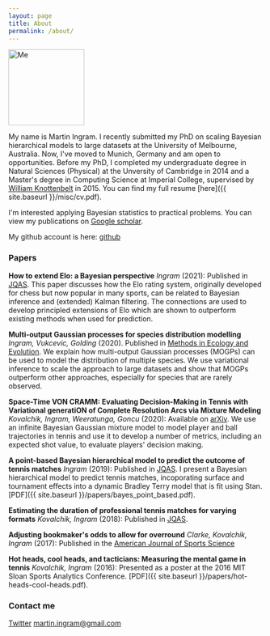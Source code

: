 ```yaml
---
layout: page
title: About
permalink: /about/
---
```


<img src="/images/photo.png" alt="Me" width="150"/>

My name is Martin Ingram. I recently submitted my PhD on scaling Bayesian
hierarchical models to large datasets at the University of Melbourne,
Australia. Now, I've moved to Munich, Germany and am open to
opportunities. Before my PhD, I completed my undergraduate degree in Natural
Sciences (Physical) at the Unversity of Cambridge in 2014 and a Master's degree
in Computing Science at Imperial College, supervised by [William
Knottenbelt](https://www.imperial.ac.uk/people/w.knottenbelt) in 2015. You can
find my full resume [here]({{ site.baseurl }}/misc/cv.pdf).

I'm interested applying Bayesian statistics to practical problems. You can view
my publications on [Google
scholar](https://scholar.google.com/citations?user=AZ-A7AEAAAAJ&hl=en).

My github account is here: [github](https://github.com/martiningram)


### Papers

**How to extend Elo: a Bayesian perspective** _Ingram_ (2021): Published in
[JQAS](https://www.degruyter.com/view/journals/jqas/ahead-of-print/article-10.1515-jqas-2020-0066/article-10.1515-jqas-2020-0066.xml). This
paper discusses how the Elo rating system, originally developed for chess but
now popular in many sports, can be related to Bayesian inference and (extended)
Kalman filtering. The connections are used to develop principled extensions of
Elo which are shown to outperform existing methods when used for prediction.

**Multi-output Gaussian processes for species distribution modelling** _Ingram,
Vukcevic, Golding_ (2020). Published in [Methods in Ecology and
Evolution](https://besjournals.onlinelibrary.wiley.com/doi/epdf/10.1111/2041-210X.13496). We
explain how multi-output Gaussian processes (MOGPs) can be used to model the
distribution of multiple species. We use variational inference to scale the
approach to large datasets and show that MOGPs outperform other approaches,
especially for species that are rarely observed.

 **Space-Time VON CRAMM: Evaluating Decision-Making in Tennis with Variational
generatiON of Complete Resolution Arcs via Mixture Modeling** _Kovalchik,
Ingram, Weeratunga, Goncu_ (2020): Available on
[arXiv](https://arxiv.org/abs/2005.12853). We use an infinite Bayesian Gaussian
mixture model to model player and ball trajectories in tennis and use it to
develop a number of metrics, including an expected shot value, to evaluate
players' decision making.

**A point-based Bayesian hierarchical model to predict the outcome of tennis
matches** _Ingram_ (2019): Published in
[JQAS](https://www.degruyter.com/view/journals/jqas/15/4/article-p313.xml). I
present a Bayesian hierarchical model to predict tennis matches, incoporating
surface and tournament effects into a dynamic Bradley Terry model that is fit
using Stan. [PDF]({{ site.baseurl }}/papers/bayes_point_based.pdf).

**Estimating the duration of professional tennis matches for varying formats**
_Kovalchik, Ingram_ (2018): Published in
[JQAS](https://www.degruyter.com/view/journals/jqas/14/1/article-p13.xml).

**Adjusting bookmaker's odds to allow for overround** _Clarke, Kovalchik,
Ingram_ (2017): Published in the [American Journal of Sports
Science](http://www.sciencepublishinggroup.com/journal/paperinfo?journalid=155&doi=10.11648/j.ajss.20170506.12)

**Hot heads, cool heads, and tacticians: Measuring the mental game in tennis**
_Kovalchik, Ingram_ (2016): Presented as a poster at the 2016 MIT Sloan Sports
Analytics Conference. [PDF]({{ site.baseurl }}/papers/hot-heads-cool-heads.pdf).

### Contact me

[Twitter](https://twitter.com/xenophar)
[martin.ingram@gmail.com](mailto:martin.ingram@gmail.com)
